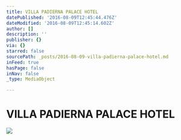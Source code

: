 ```yaml
---
title: VILLA PADIERNA PALACE HOTEL
datePublished: '2016-08-09T12:45:44.476Z'
dateModified: '2016-08-09T12:45:14.602Z'
author: []
description: ''
publisher: {}
via: {}
starred: false
sourcePath: _posts/2016-08-09-villa-padierna-palace-hotel.md
inFeed: true
hasPage: false
inNav: false
_type: MediaObject

---
```

# VILLA PADIERNA PALACE HOTEL
![](https://the-grid-user-content.s3-us-west-2.amazonaws.com/5ed3a740-537f-4338-ab70-23723b95d383.jpg)